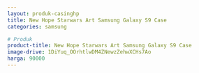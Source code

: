 ```yaml
---
layout: produk-casinghp
title: New Hope Starwars Art Samsung Galaxy S9 Case
categories: samsung

# Produk
product-title: New Hope Starwars Art Samsung Galaxy S9 Case
image-drive: 1DiYuq_OOrhtlwDM4ZNewzZehwXCHs7Ao
harga: 90000
---
```

